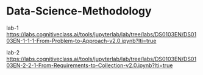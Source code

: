 # Data-Science-Methodology

lab-1
https://labs.cognitiveclass.ai/tools/jupyterlab/lab/tree/labs/DS0103EN/DS0103EN-1-1-1-From-Problem-to-Approach-v2.0.ipynb?lti=true

lab-2
https://labs.cognitiveclass.ai/tools/jupyterlab/lab/tree/labs/DS0103EN/DS0103EN-2-2-1-From-Requirements-to-Collection-v2.0.ipynb?lti=true
